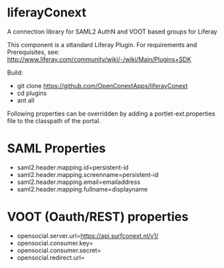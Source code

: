 liferayConext
=============

A connection library for SAML2 AuthN and VOOT based groups for Liferay

This component is a sttandard Liferay Plugin. 
For requirements and Prerequisites, see: http://www.liferay.com/community/wiki/-/wiki/Main/Plugins+SDK

Build:
* git clone https://github.com/OpenConextApps/liferayConext
* cd plugins
* ant all

Following properties can be overridden by adding a portlet-ext.properties file to the classpath of the portal.

# SAML Properties
* saml2.header.mapping.id=persistent-id
* saml2.header.mapping.screenname=persistent-id
* saml2.header.mapping.email=emailaddress
* saml2.header.mapping.fullname=displayname

# VOOT (Oauth/REST) properties
* opensocial.server.url=https://api.surfconext.nl/v1/
* opensocial.consumer.key=
* opensocial.consumer.secret=
* opensocial.redirect.url=
